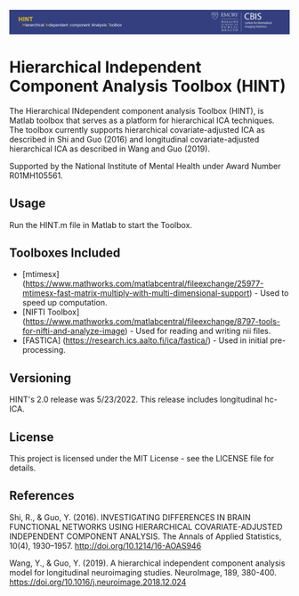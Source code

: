 ![alt text](gui/gui_images/cbisBanner.png "CBIS")

# Hierarchical Independent Component Analysis Toolbox (HINT)

The Hierarchical INdependent component analysis Toolbox (HINT), is Matlab toolbox that serves as a platform for hierarchical ICA techniques. The toolbox currently supports hierarchical covariate-adjusted ICA as described in Shi and Guo (2016) and longitudinal covariate-adjusted hierarchical ICA as described in Wang and Guo (2019). 

Supported by the National Institute of Mental Health under Award Number R01MH105561. 

## Usage

Run the HINT.m file in Matlab to start the Toolbox.

## Toolboxes Included

* [mtimesx] (https://www.mathworks.com/matlabcentral/fileexchange/25977-mtimesx-fast-matrix-multiply-with-multi-dimensional-support) - Used to speed up computation.
* [NIFTI Toolbox] (https://www.mathworks.com/matlabcentral/fileexchange/8797-tools-for-nifti-and-analyze-image) - Used for reading and writing nii files.
* [FASTICA] (https://research.ics.aalto.fi/ica/fastica/) - Used in initial pre-processing.

## Versioning

HINT's 2.0 release was 5/23/2022. This release includes longitudinal hc-ICA.

## License

This project is licensed under the MIT License - see the LICENSE file for details.

## References

Shi, R., & Guo, Y. (2016). INVESTIGATING DIFFERENCES IN BRAIN FUNCTIONAL NETWORKS USING HIERARCHICAL COVARIATE-ADJUSTED INDEPENDENT COMPONENT ANALYSIS. The Annals of Applied Statistics, 10(4), 1930–1957. http://doi.org/10.1214/16-AOAS946

Wang, Y., & Guo, Y. (2019). A hierarchical independent component analysis model for longitudinal neuroimaging studies. NeuroImage, 189, 380-400. https://doi.org/10.1016/j.neuroimage.2018.12.024

